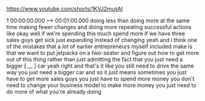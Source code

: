 https://www.youtube.com/shorts/1KVJ2muijAI

1 00:00:00.000 --\> 00:01:00.000 doing less than doing more at the same
time making fewer changes and doing more repeating successful actions
like okay well if we're spending this much spend more if we have three
sales guys get sick just expanding instead of changing yeah and i think
one of the mistakes that a lot of earlier entrepreneurs myself included
make is that we want to put jetpacks on a two-seater and figure out how
to get more out of this thing rather than just admitting the fact that
you just need a bigger \[ \_\_ \] car yeah right and that's it like you
still need to drive the same way you just need a bigger car and so it
just means sometimes you just have to get more sales guys you just have
to spend more money you don't need to change your business model to make
more money you just need to do more of what you're already doing
